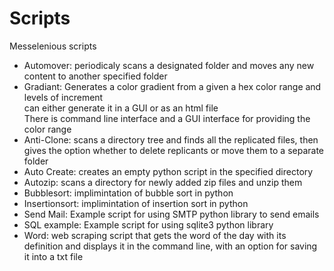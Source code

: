 # Scripts
Messelenious scripts
<ul>
<li>Automover: periodicaly scans a designated folder and moves any new content to another specified folder</li>
<li>Gradiant: Generates a color gradient from a given a hex color range and levels of increment<br>
can either generate it in a GUI or as an html file<br>
There is command line interface and a GUI interface for providing the color range<br></li>
<li>Anti-Clone: scans a directory tree and finds all the replicated files, then gives the option whether to delete replicants or move them to a separate folder</li>
<li>Auto Create: creates an empty python script in the specified directory</li>
<li>Autozip: scans a directory for newly added zip files and unzip them</li>
<li>Bubblesort: implimintation of bubble sort in python</li>
<li>Insertionsort: implimintation of insertion sort in python</li>
<li>Send Mail: Example script for using SMTP python library to send emails</li>
<li>SQL example: Example script for using sqlite3 python library</li>
<li>Word: web scraping script that gets the word of the day with its definition and displays it in the command line, with an option for saving it into a txt file</li>
</ul>
